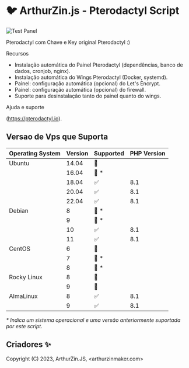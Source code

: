 # :bird: ArthurZin.js - Pterodactyl Script

![Test Panel](https://github.com/pterodactyl-installer/pterodactyl-installer/actions/workflows/panel.yml/badge.svg)

Pterodactyl com Chave e Key original Pterodactyl :)

Recursos
- Instalação automática do Painel Pterodactyl (dependências, banco de dados, cronjob, nginx).
- Instalação automática do Wings Pterodactyl (Docker, systemd).
- Painel: configuração automática (opcional) do Let's Encrypt.
- Painel: configuração automática (opcional) do firewall.
- Suporte para desinstalação tanto do painel quanto do wings.

Ajuda e suporte

(https://pterodactyl.io).

## Versao de Vps que Suporta

| Operating System | Version | Supported          | PHP Version |
| ---------------- | ------- | ------------------ | ----------- |
| Ubuntu           | 14.04   | :red_circle:       |             |
|                  | 16.04   | :red_circle: \*    |             |
|                  | 18.04   | :white_check_mark: | 8.1         |
|                  | 20.04   | :white_check_mark: | 8.1         |
|                  | 22.04   | :white_check_mark: | 8.1         |
| Debian           | 8       | :red_circle: \*    |             |
|                  | 9       | :red_circle: \*    |             |
|                  | 10      | :white_check_mark: | 8.1         |
|                  | 11      | :white_check_mark: | 8.1         |
| CentOS           | 6       | :red_circle:       |             |
|                  | 7       | :red_circle: \*    |             |
|                  | 8       | :red_circle: \*    |             |
| Rocky Linux      | 8       | :red_circle:       |             |
|                  | 9       | :red_circle:       |             |
| AlmaLinux        | 8       | :white_check_mark: | 8.1         |
|                  | 9       | :white_check_mark: | 8.1         |

_\* Indica um sistema operacional e uma versão anteriormente suportada por este script._

## Criadores ✨

Copyright (C) 2023, ArthurZin.JS, <arthurzinmaker.com>
